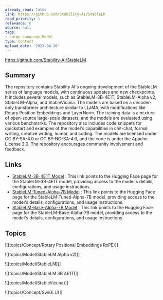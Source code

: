 ```yaml
---
already_read: false
link: https://github.com/Stability-AI/StableLM
read_priority: 1
relevance: 0
source: null
tags:
- Large_Language_Model
type: Content
upload_date: '2023-04-20'
---
```


https://github.com/Stability-AI/StableLM
## Summary

The repository contains Stability AI's ongoing development of the StableLM series of language models, with continuous updates and new checkpoints. It includes several models, such as StableLM-3B-4E1T, StableLM-Alpha v2, StableLM-Alpha, and StableVicuna. The models are based on a decoder-only transformer architecture similar to LLaMA, with modifications like Rotary Position Embeddings and LayerNorm. The training data is a mixture of open-source large-scale datasets, and the models are evaluated using various benchmarks. The repository also includes code snippets for quickstart and examples of the model's capabilities in chit-chat, formal writing, creative writing, humor, and coding. The models are licensed under CC BY-SA-4.0 or CC BY-NC-SA-4.0, and the code is under the Apache License 2.0. The repository encourages community involvement and feedback.
## Links

- [StableLM-3B-4E1T Model](https://huggingface.co/stabilityai/stablelm-3b-4e1t) : This link points to the Hugging Face page for the StableLM-3B-4E1T model, providing access to the model's details, configurations, and usage instructions.
- [StableLM-Tuned-Alpha-7B Model](https://huggingface.co/stabilityai/stablelm-tuned-alpha-7b) : This link points to the Hugging Face page for the StableLM-Tuned-Alpha-7B model, providing access to the model's details, configurations, and usage instructions.
- [StableLM-Base-Alpha-7B Model](https://huggingface.co/stabilityai/stablelm-base-alpha-7b) : This link points to the Hugging Face page for the StableLM-Base-Alpha-7B model, providing access to the model's details, configurations, and usage instructions.

## Topics

![[topics/Concept/Rotary Positional Embeddings RoPE)]]

![[topics/Model/StableLM Alpha v2)]]

![[topics/Model/StableLM)]]

![[topics/Model/StableLM 3B 4E1T)]]

![[topics/Model/StableVicuna)]]

![[topics/Concept/SwiGLU)]]